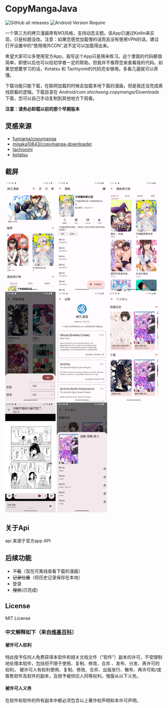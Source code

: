 # CopyMangaJava
![GitHub all releases](https://img.shields.io/github/downloads/shizheng233/CopyMangaJava/total?label=%E4%B8%8B%E8%BD%BD&style=flat-square) ![Android Version Require](https://img.shields.io/badge/%E5%AE%89%E5%8D%93%E7%89%88%E6%9C%AC-%3E%3D%209.0-brightgreen?style=flat-square)

一个第三方的拷贝漫画带有M3风格，支持动态主题。该App已通过Kotlin来实现，只是标题没改。注意：如果您感觉加载慢的话而且没有使用VPN的话，建议打开设置中的“使用境外CDN”,说不定可以加载得出来。

希望大家可以多使用官方App，我写这个App只是用来练习。这个里面的代码都很简单，即使以后也可以给初学者一定的帮助。但我并不推荐您来查看我的代码。如果您想要学习的话，Kotatsu 和 Tachiyomi的代码完全够用。多看几遍就可以弄懂。

下载功能只能下载，在联网加载的时候会加载本地下载的漫画，但是我还没完成离线观看的逻辑。下载目录在 _Android/com.shicheeng.copymanga/Downloads_ 下面，您可以自己手动复制到其他地方下观看。

**注意：请务必卸载以前的那个早期版本**
## 灵感来源

* [fumiama/copymanga](https://github.com/fumiama/copymanga)
* [misaka10843/copymanga-downloader](https://github.com/misaka10843/copymanga-downloader)
* [tachiyomi](https://github.com/tachiyomiorg/tachiyomi)
* [kotatsu](https://github.com/KotatsuApp/Kotatsu)

## 截屏

<div>
<img src="./sreenshots/Screenshot_1676374214.png" width=32%/>
<img src="./sreenshots/Screenshot_1676374228.png" width=32%/>
<img src="./sreenshots/Screenshot_1676374313.png" width=32%/>
<img src="./sreenshots/Screenshot_1676374324.png" width=32%/>
<img src="./sreenshots/Screenshot_1676374332.png" width=32%/>
<img src="./sreenshots/Screenshot_1677055762.png" width=32%/>
<img src="./sreenshots/Screenshot_1677055791.png" width=32%/>
<img src="./sreenshots/Screenshot_1677055806.png" width=32%/>
</div>

## 关于Api
api 来源于官方app API

## 后续功能
* ~~下载~~（现在可离线查看下载的漫画）
* ~~记录位置~~（将历史记录保存在本地）
* 登录
* ~~搜索~~(已完成)

## License
MIT License

### 中文解释如下（来自[维基百科](https://zh.wikipedia.org/wiki/MIT%E8%A8%B1%E5%8F%AF%E8%AD%89)）
#### 被许可人权利
特此授予任何人免费获得本软件和相关文档文件（“软件”）副本的许可，不受限制地处理本软件，包括但不限于使用、复制、修改、合并 、发布、分发、再许可的权利， 被许可人有权利使用、复制、修改、合并、出版发行、散布、再许可和/或贩售软件及软件的副本，及授予被供应人同等权利，惟服从以下义务。

#### 被许可人义务
在软件和软件的所有副本中都必须包含以上著作权声明和本许可声明。
